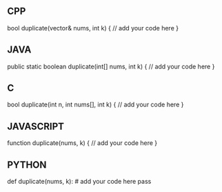 ## CPP

bool duplicate(vector<int>& nums, int k) {
    // add your code here
}

## JAVA

public static boolean duplicate(int[] nums, int k) {
    // add your code here
}
## C

bool duplicate(int n, int nums[], int k) {
    // add your code here
}


## JAVASCRIPT

function duplicate(nums, k) {
    // add your code here
}

## PYTHON

def duplicate(nums, k):
    # add your code here
    pass